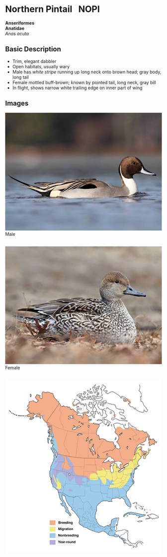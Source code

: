 # Northern Pintail &nbsp; NOPI
**Anseriformes**<br>
**Anatidae**<br>
*Anas acuta*

## Basic Description
- Trim, elegant dabbler
- Open habitats, usually wary
- Male has *white stripe* running up long neck onto brown head; gray body, long tail
- Female mottled buff-brown; known by pointed tail, long neck, gray bill
- In flight, shows narrow white trailing edge on inner part of wing


<!--TAG helps me identify what the link points to-->
## Images

![TAG](NOPI.male.jpg)<br>
Male <br><br>

![TAG](NOPI.female.jpg)<br>
Female <br><br>

![Range Map](NOPI.map.jpg)
